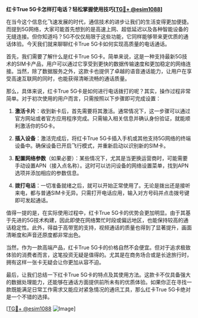 **红卡True 5G卡怎样打电话？轻松掌握使用技巧[[TG💪+ @esim1088](https://t.me/s/esim1088)]**

在当今这个信息化飞速发展的时代，通信技术的进步让我们的生活变得更加便捷。而提到5G网络，大家可能首先想到的是高速上网、超低延迟以及各种智能设备的无缝连接。但你知道吗？5G不仅仅局限于这些功能，它同样能够带来更优质的通话体验。今天我们就来聊聊红卡True 5G卡如何实现高质量的电话通话。

首先，我们需要了解什么是红卡True 5G卡。简单来说，这是一种支持最新5G技术的SIM卡产品，用户可以通过它享受到更快的数据传输速度和更加稳定的网络连接。当然，除了数据服务之外，这款卡也提供了卓越的语音通话能力，让用户在享受高速互联网的同时，也能获得清晰流畅的通话质量。

那么，具体来说，红卡True 5G卡是如何进行电话拨打的呢？其实，操作过程非常简单。对于初次使用的用户而言，只需按照以下步骤即可完成设置：

1. **激活卡片**：收到新卡后，首先需要将其激活。通常情况下，这一步骤可以通过官方网站或者官方应用程序完成。只需输入相关信息并确认身份验证，就能顺利激活你的5G卡。
   
2. **插入设备**：激活完成后，将红卡True 5G卡插入手机或其他支持5G网络的终端设备中。确保设备已开启飞行模式，并重新启动以识别新的SIM卡。

3. **配置网络参数**（如果必要）：某些情况下，尤其是当更换运营商时，可能需要手动设置APN（接入点名称）。这时可以访问设备的网络设置菜单，找到APN选项并添加相应的参数信息。

4. **拨打电话**：一切准备就绪之后，就可以开始正常使用了。无论是拨出还是接听来电，都与普通SIM卡无异。只需打开电话应用，输入对方号码并点击拨号键即可发起通话。

值得一提的是，在实际使用过程中，红卡True 5G卡的优势会更加明显。由于其基于先进的5G技术构建，因此即使在网络繁忙时段或偏远地区，也能保持较高的通话稳定性。此外，得益于高带宽的支持，视频通话的质量也得到了显著提升，画面清晰度和声音还原度都非常出色。

当然，作为一款高端产品，红卡True 5G卡的价格自然不会便宜。但对于追求极致体验的消费者而言，这笔投资无疑是值得的。尤其是在商务场合或是长途旅行时，拥有这样一张卡无疑会让你更加从容不迫。

最后，让我们总结一下红卡True 5G卡的特点及其使用方法。这款卡不仅具备强大的数据处理能力，还能够在通话方面提供前所未有的优质体验。如果你正在寻找一款既能满足日常工作需求又能应对紧急情况的通讯工具，那么红卡True 5G卡绝对是一个不错的选择。

[[TG💪+ @esim1088](https://t.me/s/esim1088) ![Image](https://i.postimg.cc/4NQfJmqS/Snipaste-2025-05-13-00-14-12.png)]